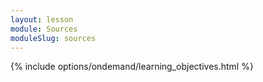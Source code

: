 ```yaml
---
layout: lesson
module: Sources
moduleSlug: sources
---
```

{% include options/ondemand/learning_objectives.html %}
